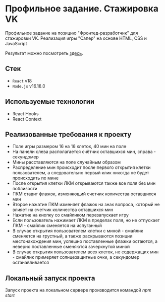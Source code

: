 # Профильное задание. Стажировка VK

Профильное задание на позицию "Фронтед-разработчик" для стажировки VK.
Реализация игры "Сапер" на основе HTML, CSS и JavaScript

Результат можно посмотреть [здесь](https://vk-internship-delta.vercel.app/).

## Стек
* `React` v18
* `Node.js` v16.18.0

## Используемые технологии
* React Hooks
* React Context

## Реализованные требования к проекту
* Поле игры размером 16 на 16 клеток, 40 мин на поле
* На панели слева располагается счётчик оставшихся мин, справа - секундомер
* Мины расставляются на поле случайным образом
* Распределение мин происходит после первого открытия клетки пользователем, а следовательно первый клик никогда не будет происходить по мине
* После открытия клетки ЛКМ открываются также все поля без мин поблизости
* ПКМ ставит флажок, изменяющий счетчик количества оставшихся мин
* Второе нажатие ПКМ изменяет флажок на знак вопроса, который не влияет на счетчик количества оставшихся мин
* Нажатие на кнопку со смайликом перезапускает игру
* Если пользователь нажимает ЛКМ в пределах поля, но не отпускает ЛКМ - смайлик сменяется на испуганный
* В случае открытия пользователем клетки с миной - смайлик сменяется на грустный, а также раскрываются позиции местонахождения мин, успешно поставленные флажки остаются, а неверно поставленные сменяются зачеркнутой миной
* В случае открытия пользователем всех клеток, не содержащих мин - смайлик примеряет солнцезащитные очки, а секундомер останавливается

## Локальный запуск проекта
Запуск проекта на локальном сервере производится командой *npm start*
